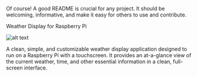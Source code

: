 Of course! A good README is crucial for any project. It should be welcoming, informative, and make it easy for others to use and contribute.

Weather Display for Raspberry Pi

![alt text](https://img.shields.io/badge/License-MIT-yellow.svg)

A clean, simple, and customizable weather display application designed to run on a Raspberry Pi with a touchscreen. It provides an at-a-glance view of the current weather, time, and other essential information in a clean, full-screen interface.
